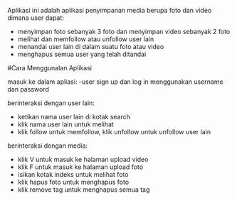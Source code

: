 Aplikasi ini adalah aplikasi penyimpanan media berupa foto dan video dimana user dapat:
- menyimpan foto sebanyak 3 foto dan menyimpan video sebanyak 2 foto
- melihat dan memfollow atau unfollow user lain
- menandai user lain di dalam suatu foto atau video
- menghapus semua user yang telah ditandai

#Cara Menggunalan Aplikasi

masuk ke dalam apliasi:
-user sign up dan log in menggunakan username dan password

berinteraksi dengan user lain:
- ketikan nama user lain di kotak search
- klik nama user lain untuk melihat
- klik follow untuk memfollow, klik unfollow untuk unfollow user lain

berinteraksi dengan media:
- klik V untuk masuk ke halaman upload video
- klik F untuk masuk ke halaman upload foto
- isikan kotak indeks untuk melihat foto
- klik hapus foto untuk menghapus foto
- klik remove tag untuk menghapus semua tag
